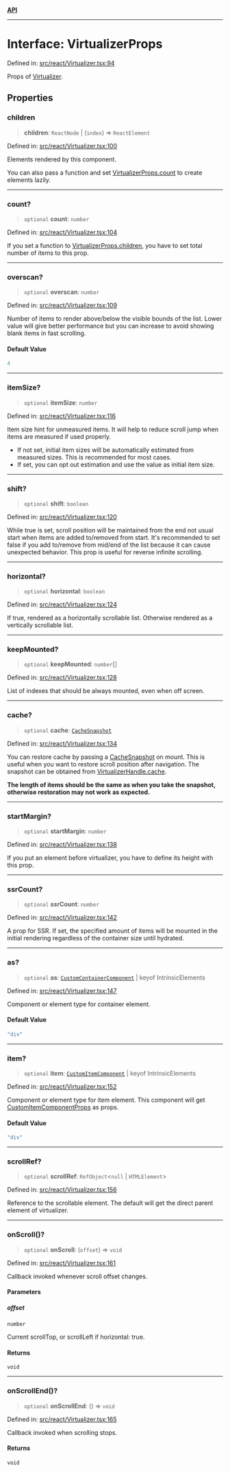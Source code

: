 [**API**](../../API.md)

***

# Interface: VirtualizerProps

Defined in: [src/react/Virtualizer.tsx:94](https://github.com/inokawa/virtua/blob/0ce0cc2cff2931917967ae53679917fd6b9407b9/src/react/Virtualizer.tsx#L94)

Props of [Virtualizer](../functions/Virtualizer.md).

## Properties

### children

> **children**: `ReactNode` \| (`index`) => `ReactElement`

Defined in: [src/react/Virtualizer.tsx:100](https://github.com/inokawa/virtua/blob/0ce0cc2cff2931917967ae53679917fd6b9407b9/src/react/Virtualizer.tsx#L100)

Elements rendered by this component.

You can also pass a function and set [VirtualizerProps.count](VirtualizerProps.md#count) to create elements lazily.

***

### count?

> `optional` **count**: `number`

Defined in: [src/react/Virtualizer.tsx:104](https://github.com/inokawa/virtua/blob/0ce0cc2cff2931917967ae53679917fd6b9407b9/src/react/Virtualizer.tsx#L104)

If you set a function to [VirtualizerProps.children](VirtualizerProps.md#children), you have to set total number of items to this prop.

***

### overscan?

> `optional` **overscan**: `number`

Defined in: [src/react/Virtualizer.tsx:109](https://github.com/inokawa/virtua/blob/0ce0cc2cff2931917967ae53679917fd6b9407b9/src/react/Virtualizer.tsx#L109)

Number of items to render above/below the visible bounds of the list. Lower value will give better performance but you can increase to avoid showing blank items in fast scrolling.

#### Default Value

```ts
4
```

***

### itemSize?

> `optional` **itemSize**: `number`

Defined in: [src/react/Virtualizer.tsx:116](https://github.com/inokawa/virtua/blob/0ce0cc2cff2931917967ae53679917fd6b9407b9/src/react/Virtualizer.tsx#L116)

Item size hint for unmeasured items. It will help to reduce scroll jump when items are measured if used properly.

- If not set, initial item sizes will be automatically estimated from measured sizes. This is recommended for most cases.
- If set, you can opt out estimation and use the value as initial item size.

***

### shift?

> `optional` **shift**: `boolean`

Defined in: [src/react/Virtualizer.tsx:120](https://github.com/inokawa/virtua/blob/0ce0cc2cff2931917967ae53679917fd6b9407b9/src/react/Virtualizer.tsx#L120)

While true is set, scroll position will be maintained from the end not usual start when items are added to/removed from start. It's recommended to set false if you add to/remove from mid/end of the list because it can cause unexpected behavior. This prop is useful for reverse infinite scrolling.

***

### horizontal?

> `optional` **horizontal**: `boolean`

Defined in: [src/react/Virtualizer.tsx:124](https://github.com/inokawa/virtua/blob/0ce0cc2cff2931917967ae53679917fd6b9407b9/src/react/Virtualizer.tsx#L124)

If true, rendered as a horizontally scrollable list. Otherwise rendered as a vertically scrollable list.

***

### keepMounted?

> `optional` **keepMounted**: `number`[]

Defined in: [src/react/Virtualizer.tsx:128](https://github.com/inokawa/virtua/blob/0ce0cc2cff2931917967ae53679917fd6b9407b9/src/react/Virtualizer.tsx#L128)

List of indexes that should be always mounted, even when off screen.

***

### cache?

> `optional` **cache**: [`CacheSnapshot`](CacheSnapshot.md)

Defined in: [src/react/Virtualizer.tsx:134](https://github.com/inokawa/virtua/blob/0ce0cc2cff2931917967ae53679917fd6b9407b9/src/react/Virtualizer.tsx#L134)

You can restore cache by passing a [CacheSnapshot](CacheSnapshot.md) on mount. This is useful when you want to restore scroll position after navigation. The snapshot can be obtained from [VirtualizerHandle.cache](VirtualizerHandle.md#cache).

**The length of items should be the same as when you take the snapshot, otherwise restoration may not work as expected.**

***

### startMargin?

> `optional` **startMargin**: `number`

Defined in: [src/react/Virtualizer.tsx:138](https://github.com/inokawa/virtua/blob/0ce0cc2cff2931917967ae53679917fd6b9407b9/src/react/Virtualizer.tsx#L138)

If you put an element before virtualizer, you have to define its height with this prop.

***

### ssrCount?

> `optional` **ssrCount**: `number`

Defined in: [src/react/Virtualizer.tsx:142](https://github.com/inokawa/virtua/blob/0ce0cc2cff2931917967ae53679917fd6b9407b9/src/react/Virtualizer.tsx#L142)

A prop for SSR. If set, the specified amount of items will be mounted in the initial rendering regardless of the container size until hydrated.

***

### as?

> `optional` **as**: [`CustomContainerComponent`](../type-aliases/CustomContainerComponent.md) \| keyof IntrinsicElements

Defined in: [src/react/Virtualizer.tsx:147](https://github.com/inokawa/virtua/blob/0ce0cc2cff2931917967ae53679917fd6b9407b9/src/react/Virtualizer.tsx#L147)

Component or element type for container element.

#### Default Value

```ts
"div"
```

***

### item?

> `optional` **item**: [`CustomItemComponent`](../type-aliases/CustomItemComponent.md) \| keyof IntrinsicElements

Defined in: [src/react/Virtualizer.tsx:152](https://github.com/inokawa/virtua/blob/0ce0cc2cff2931917967ae53679917fd6b9407b9/src/react/Virtualizer.tsx#L152)

Component or element type for item element. This component will get [CustomItemComponentProps](CustomItemComponentProps.md) as props.

#### Default Value

```ts
"div"
```

***

### scrollRef?

> `optional` **scrollRef**: `RefObject`\<`null` \| `HTMLElement`\>

Defined in: [src/react/Virtualizer.tsx:156](https://github.com/inokawa/virtua/blob/0ce0cc2cff2931917967ae53679917fd6b9407b9/src/react/Virtualizer.tsx#L156)

Reference to the scrollable element. The default will get the direct parent element of virtualizer.

***

### onScroll()?

> `optional` **onScroll**: (`offset`) => `void`

Defined in: [src/react/Virtualizer.tsx:161](https://github.com/inokawa/virtua/blob/0ce0cc2cff2931917967ae53679917fd6b9407b9/src/react/Virtualizer.tsx#L161)

Callback invoked whenever scroll offset changes.

#### Parameters

##### offset

`number`

Current scrollTop, or scrollLeft if horizontal: true.

#### Returns

`void`

***

### onScrollEnd()?

> `optional` **onScrollEnd**: () => `void`

Defined in: [src/react/Virtualizer.tsx:165](https://github.com/inokawa/virtua/blob/0ce0cc2cff2931917967ae53679917fd6b9407b9/src/react/Virtualizer.tsx#L165)

Callback invoked when scrolling stops.

#### Returns

`void`
